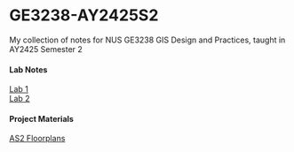 # GE3238-AY2425S2
My collection of notes for NUS GE3238 GIS Design and Practices, taught in AY2425 Semester 2 

#### Lab Notes
[Lab 1](labs/lab1.pdf)    
[Lab 2](labs/lab2.pdf)     

#### Project Materials
[AS2 Floorplans](images/as2) 
